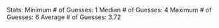 Stats:
Minimum # of Guesses: 1
Median # of Guesses: 4
Maximum # of Guesses: 6
Average # of Guesses: 3.72
